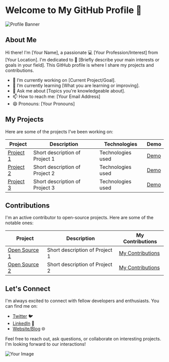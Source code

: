 # Welcome to My GitHub Profile 👋

![Profile Banner](profile_banner.png)

## About Me
Hi there! I'm [Your Name], a passionate 💻 [Your Profession/Interest] from [Your Location]. I'm dedicated to 🚀 [Briefly describe your main interests or goals in your field]. This GitHub profile is where I share my projects and contributions.

- 🔭 I’m currently working on [Current Project/Goal].
- 🌱 I’m currently learning [What you are learning or improving].
- 💬 Ask me about [Topics you're knowledgeable about].
- 📫 How to reach me: [Your Email Address]
- 😄 Pronouns: [Your Pronouns]

## My Projects

Here are some of the projects I've been working on:

| Project | Description | Technologies | Demo |
| ------- | ----------- | ------------ | ---- |
| [Project 1](link-to-repo) | Short description of Project 1 | Technologies used | [Demo](link-to-demo) |
| [Project 2](link-to-repo) | Short description of Project 2 | Technologies used | [Demo](link-to-demo) |
| [Project 3](link-to-repo) | Short description of Project 3 | Technologies used | [Demo](link-to-demo) |

## Contributions

I'm an active contributor to open-source projects. Here are some of the notable ones:

| Project | Description | My Contributions |
| ------- | ----------- | ---------------- |
| [Open Source 1](link-to-repo) | Short description of Project 1 | [My Contributions](link-to-contributions) |
| [Open Source 2](link-to-repo) | Short description of Project 2 | [My Contributions](link-to-contributions) |

## Let's Connect

I'm always excited to connect with fellow developers and enthusiasts. You can find me on:

- [Twitter](https://twitter.com/your-twitter-handle) 🐦
- [LinkedIn](https://www.linkedin.com/in/your-linkedin-profile) 💼
- [Website/Blog](https://your-website-or-blog) 🌐

Feel free to reach out, ask questions, or collaborate on interesting projects. I'm looking forward to our interactions!

![Your Image](your-profile-image.png)
